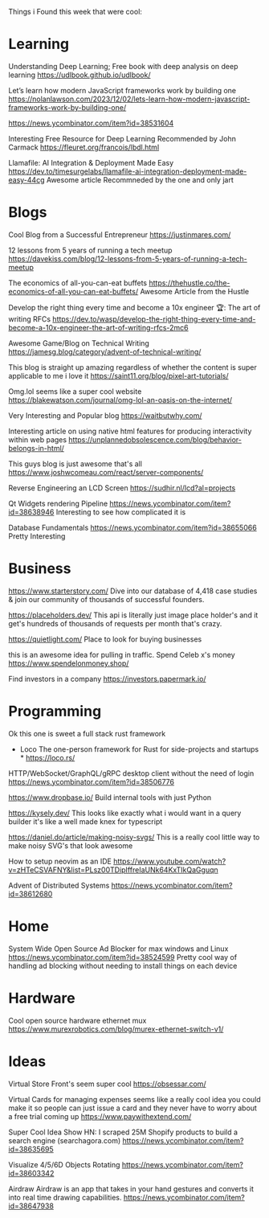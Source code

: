 Things i Found this week that were cool:

# Learning

Understanding Deep Learning;
Free book with deep analysis on deep learning
https://udlbook.github.io/udlbook/

Let’s learn how modern JavaScript frameworks work by building one
https://nolanlawson.com/2023/12/02/lets-learn-how-modern-javascript-frameworks-work-by-building-one/

https://news.ycombinator.com/item?id=38531604

Interesting Free Resource for Deep Learning Recommended by John Carmack
https://fleuret.org/francois/lbdl.html

Llamafile: AI Integration & Deployment Made Easy
https://dev.to/timesurgelabs/llamafile-ai-integration-deployment-made-easy-44cg
Awesome article Recommneded by the one and only jart

# Blogs

Cool Blog from a Successful Entrepreneur
https://justinmares.com/

12 lessons from 5 years of running a tech meetup
https://davekiss.com/blog/12-lessons-from-5-years-of-running-a-tech-meetup

The economics of all-you-can-eat buffets
https://thehustle.co/the-economics-of-all-you-can-eat-buffets/
Awesome Article from the Hustle

Develop the right thing every time and become a 10x engineer 🏆: The art of writing RFCs
https://dev.to/wasp/develop-the-right-thing-every-time-and-become-a-10x-engineer-the-art-of-writing-rfcs-2mc6


Awesome Game/Blog on Technical Writing
https://jamesg.blog/category/advent-of-technical-writing/


This blog is straight up amazing regardless of whether the content is super applicable to me i love it
https://saint11.org/blog/pixel-art-tutorials/

Omg.lol seems like a super cool website 
https://blakewatson.com/journal/omg-lol-an-oasis-on-the-internet/

Very Interesting and Popular blog
https://waitbutwhy.com/

Interesting article on using native html features for producing interactivity within web pages
https://unplannedobsolescence.com/blog/behavior-belongs-in-html/

This guys blog is just awesome that's all
https://www.joshwcomeau.com/react/server-components/

Reverse Engineering an LCD Screen
https://sudhir.nl/lcd?al=projects

Qt Widgets rendering Pipeline 
https://news.ycombinator.com/item?id=38638946
Interesting to see how complicated it is

Database Fundamentals
https://news.ycombinator.com/item?id=38655066
Pretty Interesting

# Business

https://www.starterstory.com/
Dive into our database of 4,418 case studies & join our community of thousands of successful founders.

https://placeholders.dev/
This api is literally just image place holder's and it get's hundreds of thousands of requests per month that's crazy.

https://quietlight.com/
Place to look for buying businesses

this is an awesome idea for pulling in traffic. Spend Celeb x's money
https://www.spendelonmoney.shop/

Find investors in a company
https://investors.papermark.io/

# Programming

Ok this one is sweet a full stack rust framework
* Loco The one-person framework for Rust for side-projects and startups *
https://loco.rs/

HTTP/WebSocket/GraphQL/gRPC desktop client without the need of login 
https://news.ycombinator.com/item?id=38506776

https://www.dropbase.io/
Build internal tools with just Python

https://kysely.dev/
This looks like exactly what i would want in a query builder it's like a well made knex for typescript

https://daniel.do/article/making-noisy-svgs/
This is a really cool little way to make noisy SVG's that look awesome

How to setup neovim as an IDE
https://www.youtube.com/watch?v=zHTeCSVAFNY&list=PLsz00TDipIffreIaUNk64KxTIkQaGguqn

Advent of Distributed Systems 
https://news.ycombinator.com/item?id=38612680

# Home 

System Wide Open Source Ad Blocker for max windows and Linux
https://news.ycombinator.com/item?id=38524599
Pretty cool way of handling ad blocking without needing to install things on each device

# Hardware

Cool open source hardware ethernet mux
https://www.murexrobotics.com/blog/murex-ethernet-switch-v1/

# Ideas

Virtual Store Front's seem super cool
https://obsessar.com/

Virtual Cards for managing expenses seems like a really cool idea you could make it so people can just issue a card and they never have to worry about a free trial coming up
https://www.paywithextend.com/

Super Cool Idea
Show HN: I scraped 25M Shopify products to build a search engine (searchagora.com)
https://news.ycombinator.com/item?id=38635695

Visualize 4/5/6D Objects Rotating
https://news.ycombinator.com/item?id=38603342

Airdraw
Airdraw is an app that takes in your hand gestures and converts it into real time drawing capabilities.
https://news.ycombinator.com/item?id=38647938
